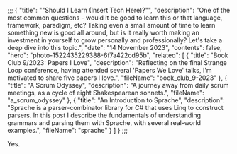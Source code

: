 ;;;
{
	"title": "\"Should I Learn (Insert Tech Here)?\"",
	"description": "One of the most common questions - would it be good to learn this or that language, framework, paradigm, etc? Taking even a small amount of time to learn something new is good all around, but is it really worth making an investment in yourself to grow personally and professionally? Let's take a deep dive into this topic.",
	"date": "14 November 2023",
	"contents": false,
	"hero": "photo-1522435229388-6f7a422cd95b",
    "related": [
		{ "title": "Book Club 9/2023: Papers I Love", "description": "Reflecting on the final Strange Loop conference, having attended several 'Papers We Love' talks, I'm motivated to share five papers I love.", "fileName": "book_club_9-2023" },
		{ "title": "A Scrum Odyssey", "description": "A journey away from daily scrum meetings, as a cycle of eight Shakespearean sonnets.", "fileName": "a_scrum_odyssey" },
		{ "title": "An Introduction to Sprache", "description": "Sprache is a parser-combinator library for C# that uses Linq to construct parsers. In this post I describe the fundamentals of understanding grammars and parsing them with Sprache, with several real-world examples.", "fileName": "sprache" }
    ]
}
;;;

Yes.

